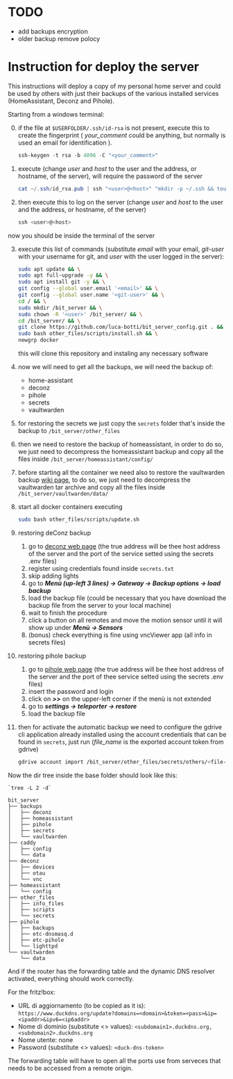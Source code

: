 # TODO

 - add backups encryption
 - older backup remove polocy


# Instruction for deploy the server

This instructions will deploy a copy of my personal home server and could be used by others with just their backups of the various installed services (HomeAssistant, Deconz and Pihole).

Starting from a windows terminal:

0.  if the file at `$USERFOLDER/.ssh/id-rsa` is not present, execute this to create the fingerprint ( *your_comment* could be anything, but normally is used an email for identification ).

    ```powershell
    ssh-keygen -t rsa -b 4096 -C "<your_comment>"
    ```
1.  execute (change *user* and *host* to the user and the address, or hostname, of the server), will require the password of the server

    ```powershell
    cat ~/.ssh/id_rsa.pub | ssh "<user>@<host>" "mkdir -p ~/.ssh && touch ~/.ssh/authorized_keys && chmod -R go= ~/.ssh && cat >> ~/.ssh/authorized_keys"
    ```
2.  then execute this to log on the server (change *user* and *host* to the user and the address, or hostname, of the server)

    ```powershell
    ssh <user>@<host>
    ```

now you should be inside the terminal of the server

3.  execute this list of commands (substitute *email* with your email, *git-user* with your username for git, and *user* with the user logged in the server):

    ```bash
    sudo apt update && \
    sudo apt full-upgrade -y && \
    sudo apt install git -y && \
    git config --global user.email '<email>' && \
    git config --global user.name '<git-user>' && \
    cd / && \
    sudo mkdir /bit_server && \
    sudo chown -R '<user>' /bit_server/ && \
    cd /bit_server/ && \
    git clone https://github.com/luca-botti/bit_server_config.git . && \
    sudo bash other_files/scripts/install.sh && \
    newgrp docker
    ```

    this will clone this repository and instaling any necessary software

4. now we will need to get all the backups, we will need the backup of:

    - home-assistant
    - deconz
    - pihole
    - secrets
    - vaultwarden

5. for restoring the secrets we just copy the `secrets` folder that's inside the backup to `/bit_server/other_files`

6. then we need to restore the backup of homeassistant, in order to do so, we just need to decompress the homeassistant backup and copy all the files inside `/bit_server/homeassistant/config/`

7. before starting all the container we need also to restore the vaultwarden backup [wiki page](https://github.com/dani-garcia/vaultwarden/wiki/Backing-up-your-vault#restoring-backup-data), to do so, we just need to decompress the vaultwarden tar archive and copy all the files inside `/bit_server/vaultwarden/data/`
    
8. start all docker containers executing

    ```bash
    sudo bash other_files/scripts/update.sh
    ```

9. restoring deConz backup

    1. go to [deconz web page](about:blank) (the true address will be thee host address of the server and the port of the service setted using the secrets .env files)
    2. register using credentials found inside `secrets.txt`
    3. skip adding lights
    4. go to ***Menù (up-left 3 lines) -> Gateway -> Backup options -> load backup***
    5. load the backup file (could be necessary that you have download the backup file from the server to your local machine)
    6. wait to finish the procedure
    7. click a button on all remotes and move the motion sensor until it will show up under ***Menù -> Sensors***
    8. (bonus) check everything is fine using vncViewer app (all info in secrets files)

10. restoring pihole backup

    1. go to [pihole web page](about:blank) (the true address will be thee host address of the server and the port of thee service setted using the secrets .env files)
    2. insert the password and login
    3. click on ***>>*** on the upper-left corner if the menù is not extended
    4. go to ***settings -> teleporter -> restore***
    5. load the backup file 

11. then for activate the automatic backup we need to configure the gdrive cli application already installed using the account credentials that can be found in `secrets`, just run (*file_name* is the exported account token from gdrive)

    ```bash
    gdrive account import /bit_server/other_files/secrets/others/<file-name>.tar
    ```



Now the dir tree inside the base folder should look like this:

    `tree -L 2 -d`

    bit_server
    ├── backups
    │   ├── deconz
    │   ├── homeassistant
    │   ├── pihole
    │   ├── secrets
    │   └── vaultwarden
    ├── caddy
    │   ├── config
    │   └── data
    ├── deconz
    │   ├── devices
    │   ├── otau
    │   └── vnc
    ├── homeassistant
    │   └── config
    ├── other_files
    │   ├── info_files
    │   ├── scripts
    │   └── secrets
    ├── pihole
    │   ├── backups
    │   ├── etc-dnsmasq.d
    │   ├── etc-pihole
    │   └── lighttpd
    └── vaultwarden
        └── data


And if the router has the forwarding table and the dynamic DNS resolver activated, everything should work correctly.

For the fritz!box:
- URL di aggiornamento (to be copied as it is): `https://www.duckdns.org/update?domains=<domain>&token=<pass>&ip=<ipaddr>&ipv6=<ip6addr>`
- Nome di dominio (substitute <> values): `<subdomain1>.duckdns.org,<subdomain2>.duckdns.org`
- Nome utente: none
- Password (substitute <> values): `<duck-dns-token>`

The forwarding table will have to open all the ports use from serveces that needs to be accessed from a remote origin.


